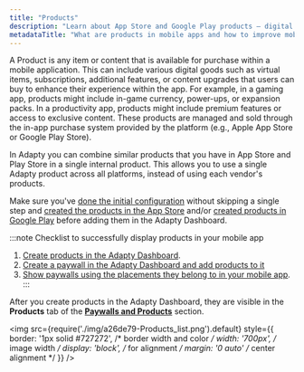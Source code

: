 ```yaml
---
title: "Products"
description: "Learn about App Store and Google Play products – digital items users can purchase within apps, ranging from in-game currency to premium features. Discover how Adapty revolutionizes mobile app monetization and user engagement with its seamless product management capabilities. With Adapty, consolidate similar products across platforms into a single internal product, streamlining management and maximizing revenue potential. Elevate user experience, increase app revenue, and attract more users effortlessly with Adapty's innovative solutions"
metadataTitle: "What are products in mobile apps and how to improve mobile app monetization with Adapty"
---
```


A Product is any item or content that is available for purchase within a mobile application. This can include various digital goods such as virtual items, subscriptions, additional features, or content upgrades that users can buy to enhance their experience within the app. For example, in a gaming app, products might include in-game currency, power-ups, or expansion packs. In a productivity app, products might include premium features or access to exclusive content. These products are managed and sold through the in-app purchase system provided by the platform (e.g., Apple App Store or Google Play Store).

In Adapty you can combine similar products that you have in App Store and Play Store in a single internal product. This allows you to use a single Adapty product across all platforms, instead of using each vendor's products.

Make sure you've [done the initial configuration](quickstart) without skipping a single step and [created the products in the App Store](app-store-products) and/or [created products in Google Play](android-products) before adding them in the Adapty Dashboard.

:::note
Checklist to successfully display products in your mobile app

1. [Create products in the Adapty Dashboard](create-product).
2. [Create a paywall in the Adapty Dashboard and add products to it](create-paywall)
3. [Show paywalls using the placements they belong to in your mobile app](displaying-products).
:::

After you create products in the Adapty Dashboard, they are visible in the  **Products** tab of the **[Paywalls and Products](https://app.adapty.io/products)** section.


<img
  src={require('./img/a26de79-Products_list.png').default}
  style={{
    border: '1px solid #727272', /* border width and color */
    width: '700px', /* image width */
    display: 'block', /* for alignment */
    margin: '0 auto' /* center alignment */
  }}
/>


